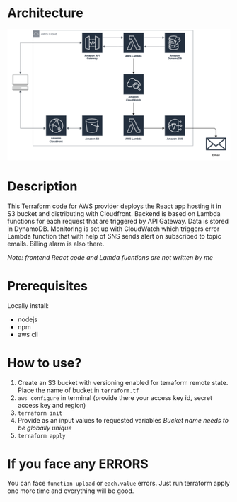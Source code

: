 # Architecture
![alt text](./architecture/architecture.PNG)

# Description
This Terraform code for AWS provider deploys the React app hosting it in S3 bucket and distributing with Cloudfront. Backend is based on Lambda functions for each request that are triggered by API Gateway. Data is stored in DynamoDB. Monitoring is set up with CloudWatch which triggers error Lambda function that with help of SNS sends alert on subscribed to topic emails. Billing alarm is also there.

*Note: frontend React code and Lamda fucntions are not written by me*

# Prerequisites
Locally install:
- nodejs
- npm
- aws cli

# How to use?
1. Create an S3 bucket with versioning enabled for terraform remote state. Place the name of bucket in `terraform.tf`
2. `aws configure` in terminal (provide there your access key id, secret access key and region)
3. `terraform init`
4. Provide as an input values to requested variables
*Bucket name needs to be globally unique*
5. `terraform apply`

# If you face any ERRORS
You can face `function upload` or `each.value` errors. Just run terraform apply one more time and everything will be good.
